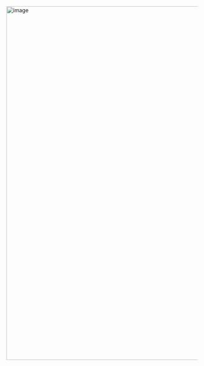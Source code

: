 <img width="754" height="934" alt="image" src="https://github.com/user-attachments/assets/3704dd66-fbcf-44da-929a-d0541acd3958" />
